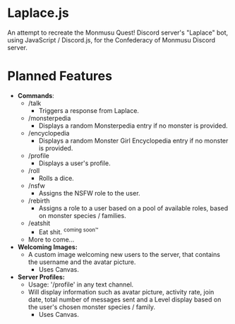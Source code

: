 # Laplace.js
An attempt to recreate the Monmusu Quest! Discord server's "Laplace" bot, <br>using JavaScript / Discord.js, for the Confederacy of Monmusu Discord server.
# Planned Features
* **Commands**:
  * /talk
    * Triggers a response from Laplace.
  * /monsterpedia
    * Displays a random Monsterpedia entry if no monster is provided.
  * /encyclopedia
    * Displays a random Monster Girl Encyclopedia entry if no monster is provided.
  * /profile
    * Displays a user's profile.
  * /roll
    * Rolls a dice.
  * /nsfw
    * Assigns the NSFW role to the user.
  * /rebirth
    * Assigns a role to a user based on a pool of available roles, based on monster species / families.
  * /eatshit
    * Eat shit. <sup>coming soon™</sup>
  * More to come...
 * **Welcoming Images:**
   * A custom image welcoming new users to the server, that contains the username and the avatar picture.
     * Uses Canvas.
 * **Server Profiles:**
   * Usage: '/profile' in any text channel.
   * Will display information such as avatar picture, activity rate, join date, total number of messages sent and a Level display based on the user's chosen monster species / family.
     * Uses Canvas.
